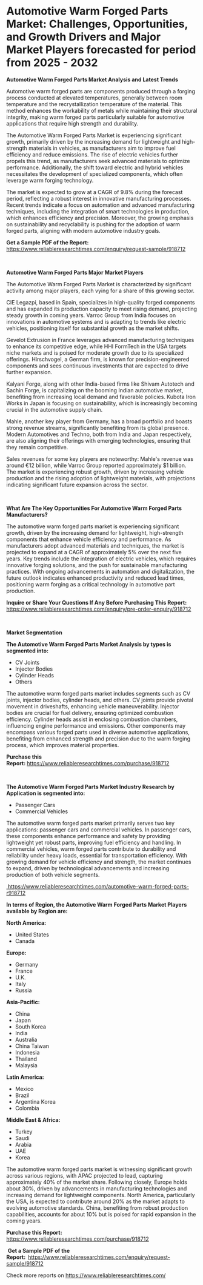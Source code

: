 <p><h1>Automotive Warm Forged Parts Market: Challenges, Opportunities, and Growth Drivers and Major Market Players forecasted for period from 2025 - 2032</h1></p><p><strong>Automotive Warm Forged Parts Market Analysis and Latest Trends</strong></p>
<p><p>Automotive warm forged parts are components produced through a forging process conducted at elevated temperatures, generally between room temperature and the recrystallization temperature of the material. This method enhances the workability of metals while maintaining their structural integrity, making warm forged parts particularly suitable for automotive applications that require high strength and durability.</p><p>The Automotive Warm Forged Parts Market is experiencing significant growth, primarily driven by the increasing demand for lightweight and high-strength materials in vehicles, as manufacturers aim to improve fuel efficiency and reduce emissions. The rise of electric vehicles further propels this trend, as manufacturers seek advanced materials to optimize performance. Additionally, the shift toward electric and hybrid vehicles necessitates the development of specialized components, which often leverage warm forging technology.</p><p>The market is expected to grow at a CAGR of 9.8% during the forecast period, reflecting a robust interest in innovative manufacturing processes. Recent trends indicate a focus on automation and advanced manufacturing techniques, including the integration of smart technologies in production, which enhances efficiency and precision. Moreover, the growing emphasis on sustainability and recyclability is pushing for the adoption of warm forged parts, aligning with modern automotive industry goals.</p></p>
<p><strong>Get a Sample PDF of the Report:&nbsp;</strong> <a href="https://www.reliableresearchtimes.com/enquiry/request-sample/918712?utm_campaign=1950&utm_medium=2&utm_source=Github&utm_content=ia&utm_term=07032025&utm_id=automotive-warm-forged-parts">https://www.reliableresearchtimes.com/enquiry/request-sample/918712</a></p>
<p>&nbsp;</p>
<p><strong>Automotive Warm Forged Parts Major Market Players</strong></p>
<p><p>The Automotive Warm Forged Parts Market is characterized by significant activity among major players, each vying for a share of this growing sector. </p><p>CIE Legazpi, based in Spain, specializes in high-quality forged components and has expanded its production capacity to meet rising demand, projecting steady growth in coming years. Varroc Group from India focuses on innovations in automotive systems and is adapting to trends like electric vehicles, positioning itself for substantial growth as the market shifts.</p><p>Gevelot Extrusion in France leverages advanced manufacturing techniques to enhance its competitive edge, while HHI FormTech in the USA targets niche markets and is poised for moderate growth due to its specialized offerings. Hirschvogel, a German firm, is known for precision-engineered components and sees continuous investments that are expected to drive further expansion.</p><p>Kalyani Forge, along with other India-based firms like Shivam Autotech and Sachin Forge, is capitalizing on the booming Indian automotive market, benefiting from increasing local demand and favorable policies. Kubota Iron Works in Japan is focusing on sustainability, which is increasingly becoming crucial in the automotive supply chain.</p><p>Mahle, another key player from Germany, has a broad portfolio and boasts strong revenue streams, significantly benefiting from its global presence. Modern Automotives and Techno, both from India and Japan respectively, are also aligning their offerings with emerging technologies, ensuring that they remain competitive.</p><p>Sales revenues for some key players are noteworthy: Mahle's revenue was around €12 billion, while Varroc Group reported approximately $1 billion. The market is experiencing robust growth, driven by increasing vehicle production and the rising adoption of lightweight materials, with projections indicating significant future expansion across the sector.</p></p>
<p>&nbsp;</p>
<p><strong>What Are The Key Opportunities For Automotive Warm Forged Parts Manufacturers?</strong></p>
<p><p>The automotive warm forged parts market is experiencing significant growth, driven by the increasing demand for lightweight, high-strength components that enhance vehicle efficiency and performance. As manufacturers adopt advanced materials and techniques, the market is projected to expand at a CAGR of approximately 5% over the next five years. Key trends include the integration of electric vehicles, which requires innovative forging solutions, and the push for sustainable manufacturing practices. With ongoing advancements in automation and digitalization, the future outlook indicates enhanced productivity and reduced lead times, positioning warm forging as a critical technology in automotive part production.</p></p>
<p><strong>Inquire or Share Your Questions If Any Before Purchasing This Report:</strong> <a href="https://www.reliableresearchtimes.com/enquiry/pre-order-enquiry/918712?utm_campaign=1950&utm_medium=2&utm_source=Github&utm_content=ia&utm_term=07032025&utm_id=automotive-warm-forged-parts">https://www.reliableresearchtimes.com/enquiry/pre-order-enquiry/918712</a></p>
<p>&nbsp;</p>
<p><strong>Market Segmentation</strong></p>
<p><strong>The Automotive Warm Forged Parts Market Analysis by types is segmented into:</strong></p>
<p><ul><li>CV Joints</li><li>Injector Bodies</li><li>Cylinder Heads</li><li>Others</li></ul></p>
<p><p>The automotive warm forged parts market includes segments such as CV joints, injector bodies, cylinder heads, and others. CV joints provide pivotal movement in driveshafts, enhancing vehicle maneuverability. Injector bodies are crucial for fuel delivery, ensuring optimized combustion efficiency. Cylinder heads assist in enclosing combustion chambers, influencing engine performance and emissions. Other components may encompass various forged parts used in diverse automotive applications, benefiting from enhanced strength and precision due to the warm forging process, which improves material properties.</p></p>
<p><strong>Purchase this Report:&nbsp;</strong><a href="https://www.reliableresearchtimes.com/purchase/918712?utm_campaign=1950&utm_medium=2&utm_source=Github&utm_content=ia&utm_term=07032025&utm_id=automotive-warm-forged-parts">https://www.reliableresearchtimes.com/purchase/918712</a></p>
<p>&nbsp;</p>
<p><strong>The Automotive Warm Forged Parts Market Industry Research by Application is segmented into:</strong></p>
<p><ul><li>Passenger Cars</li><li>Commercial Vehicles</li></ul></p>
<p><p>The automotive warm forged parts market primarily serves two key applications: passenger cars and commercial vehicles. In passenger cars, these components enhance performance and safety by providing lightweight yet robust parts, improving fuel efficiency and handling. In commercial vehicles, warm forged parts contribute to durability and reliability under heavy loads, essential for transportation efficiency. With growing demand for vehicle efficiency and strength, the market continues to expand, driven by technological advancements and increasing production of both vehicle segments.</p></p>
<p><a href="https://www.reliableresearchtimes.com/automotive-warm-forged-parts-r918712?utm_campaign=1950&utm_medium=2&utm_source=Github&utm_content=ia&utm_term=07032025&utm_id=automotive-warm-forged-parts">&nbsp;https://www.reliableresearchtimes.com/automotive-warm-forged-parts-r918712</a></p>
<p><strong>In terms of Region, the Automotive Warm Forged Parts Market Players available by Region are:</strong></p>
<p>
    <p> <strong> North America: </strong>
        <ul>
            <li>United States</li>
            <li>Canada</li>
        </ul>
        </p> 
    <p> <strong> Europe: </strong>
        <ul>
            <li>Germany</li>
            <li>France</li>
            <li>U.K.</li>
            <li>Italy</li>
            <li>Russia</li>
        </ul>
        </p> 
    <p> <strong> Asia-Pacific: </strong>
        <ul>
            <li>China</li>
            <li>Japan</li>
            <li>South Korea</li>
            <li>India</li>
            <li>Australia</li>
            <li>China Taiwan</li>
            <li>Indonesia</li>
            <li>Thailand</li>
            <li>Malaysia</li>
        </ul>
        </p> 
    <p> <strong> Latin America: </strong>
        <ul>
            <li>Mexico</li>
            <li>Brazil</li>
            <li>Argentina Korea</li>
            <li>Colombia</li>
        </ul>
        </p> 
    <p> <strong> Middle East & Africa: </strong>
        <ul>
            <li>Turkey</li>
            <li>Saudi</li>
            <li>Arabia</li>
            <li>UAE</li>
            <li>Korea</li>
        </ul>
    </p>
    </p>
<p><p>The automotive warm forged parts market is witnessing significant growth across various regions, with APAC projected to lead, capturing approximately 40% of the market share. Following closely, Europe holds about 30%, driven by advancements in manufacturing technologies and increasing demand for lightweight components. North America, particularly the USA, is expected to contribute around 20% as the market adapts to evolving automotive standards. China, benefiting from robust production capabilities, accounts for about 10% but is poised for rapid expansion in the coming years.</p></p>
<p><strong>Purchase this Report: </strong><a href="https://www.reliableresearchtimes.com/purchase/918712?utm_campaign=1950&utm_medium=2&utm_source=Github&utm_content=ia&utm_term=07032025&utm_id=automotive-warm-forged-parts">https://www.reliableresearchtimes.com/purchase/918712</a></p>
<p>&nbsp;<strong>Get a Sample PDF of the Report:&nbsp;&nbsp;</strong><a href="https://www.reliableresearchtimes.com/enquiry/request-sample/918712?utm_campaign=1950&utm_medium=2&utm_source=Github&utm_content=ia&utm_term=07032025&utm_id=automotive-warm-forged-parts">https://www.reliableresearchtimes.com/enquiry/request-sample/918712</a></p>
<p><strong></strong></p>
<p>Check more reports on <a href="https://www.reliableresearchtimes.com/?utm_campaign=1950&utm_medium=2&utm_source=Github&utm_content=ia&utm_term=07032025&utm_id=automotive-warm-forged-parts">https://www.reliableresearchtimes.com/</a></p>